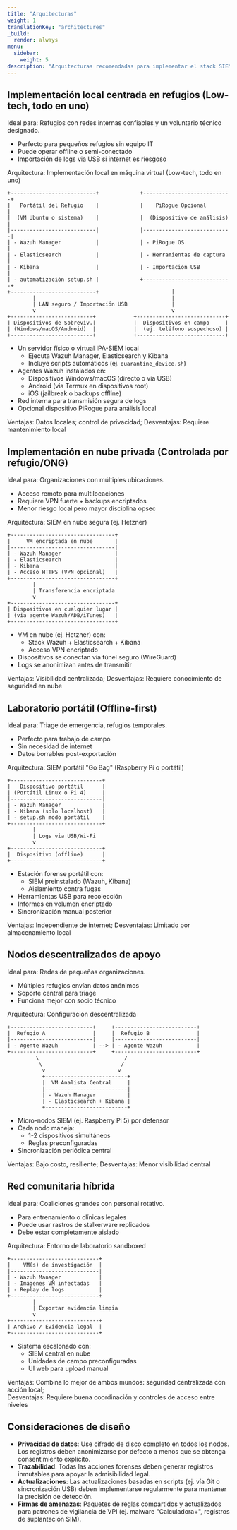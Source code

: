 ```yaml
---
title: "Arquitecturas"
weight: 1
translationKey: "architectures"
_build:
  render: always
menu:
  sidebar:
    weight: 5
description: "Arquitecturas recomendadas para implementar el stack SIEM, basadas en diferentes contextos organizacionales y niveles de recursos. Todas están diseñadas para soportar recolección forense, detección de amenazas y respuesta a incidentes, manteniendo la privacidad de sobrevivientes y cumplimiento legal. Cada una puede adaptarse a entornos de refugios, redes de apoyo o implementaciones comunitarias descentralizadas."
---
```


## Implementación local centrada en refugios (Low-tech, todo en uno)

Ideal para: Refugios con redes internas confiables y un voluntario técnico designado.

* Perfecto para pequeños refugios sin equipo IT
* Puede operar offline o semi-conectado
* Importación de logs via USB si internet es riesgoso

Arquitectura: Implementación local en máquina virtual (Low-tech, todo en uno)

```text
+---------------------------+             +----------------------------+
|   Portátil del Refugio    |             |    PiRogue Opcional        |
|  (VM Ubuntu o sistema)    |             |  (Dispositivo de análisis) |
|---------------------------|             |----------------------------|
| - Wazuh Manager           |             | - PiRogue OS               |
| - Elasticsearch           |             | - Herramientas de captura  |
| - Kibana                  |             | - Importación USB          |
| - automatización setup.sh |             +----------------------------+
+---------------------------+                       |
        |                                           |
        | LAN seguro / Importación USB              |
        v                                           v
+--------------------------+            +----------------------------+
| Dispositivos de Sobreviv.|            |  Dispositivos en campo     |
| (Windows/macOS/Android)  |            |  (ej. teléfono sospechoso) |
+--------------------------+            +----------------------------+
```

* Un servidor físico o virtual IPA-SIEM local
  * Ejecuta Wazuh Manager, Elasticsearch y Kibana
  * Incluye scripts automáticos (ej. `quarantine_device.sh`)
* Agentes Wazuh instalados en:
  * Dispositivos Windows/macOS (directo o via USB)
  * Android (via Termux en dispositivos root)
  * iOS (jailbreak o backups offline)
* Red interna para transmisión segura de logs
* Opcional dispositivo PiRogue para análisis local

Ventajas: Datos locales; control de privacidad; Desventajas: Requiere mantenimiento local

## Implementación en nube privada (Controlada por refugio/ONG)

Ideal para: Organizaciones con múltiples ubicaciones.

* Acceso remoto para multilocaciones
* Requiere VPN fuerte + backups encriptados
* Menor riesgo local pero mayor disciplina opsec

Arquitectura: SIEM en nube segura (ej. Hetzner)

```text
+---------------------------------+
|     VM encriptada en nube       |
|---------------------------------|
| - Wazuh Manager                 |
| - Elasticsearch                 |
| - Kibana                        |
| - Acceso HTTPS (VPN opcional)   |
+---------------------------------+
        |
        | Transferencia encriptada
        v
+---------------------------------+
| Dispositivos en cualquier lugar |
| (via agente Wazuh/ADB/iTunes)   |
+---------------------------------+
```

* VM en nube (ej. Hetzner) con:
  * Stack Wazuh + Elasticsearch + Kibana
  * Acceso VPN encriptado
* Dispositivos se conectan via túnel seguro (WireGuard)
* Logs se anonimizan antes de transmitir

Ventajas: Visibilidad centralizada; Desventajas: Requiere conocimiento de seguridad en nube

## Laboratorio portátil (Offline-first)

Ideal para: Triage de emergencia, refugios temporales.

* Perfecto para trabajo de campo
* Sin necesidad de internet
* Datos borrables post-exportación

Arquitectura: SIEM portátil "Go Bag" (Raspberry Pi o portátil)

```text
+-----------------------------+
|   Dispositivo portátil      |
| (Portátil Linux o Pi 4)     |
|-----------------------------|
| - Wazuh Manager             |
| - Kibana (solo localhost)   |
| - setup.sh modo portátil    |
+-----------------------------+
        |
        | Logs via USB/Wi-Fi
        v
+-----------------------------+
|  Dispositivo (offline)      |
+-----------------------------+
```

* Estación forense portátil con:
  * SIEM preinstalado (Wazuh, Kibana)
  * Aislamiento contra fugas
* Herramientas USB para recolección
* Informes en volumen encriptado
* Sincronización manual posterior

Ventajas: Independiente de internet; Desventajas: Limitado por almacenamiento local

## Nodos descentralizados de apoyo

Ideal para: Redes de pequeñas organizaciones.

* Múltiples refugios envían datos anónimos
* Soporte central para triage
* Funciona mejor con socio técnico

Arquitectura: Configuración descentralizada

```text
+--------------------------+     +--------------------------+
|  Refugio A               |     |  Refugio B               |
|--------------------------|     |--------------------------|
| - Agente Wazuh           | --> | - Agente Wazuh           |
+--------------------------+     +--------------------------+
         \                           /
          \                         /
           v                       v
           +--------------------------+
           |  VM Analista Central     |
           |--------------------------|
           | - Wazuh Manager          |
           | - Elasticsearch + Kibana |
           +--------------------------+
```

* Micro-nodos SIEM (ej. Raspberry Pi 5) por defensor
* Cada nodo maneja:
  * 1-2 dispositivos simultáneos
  * Reglas preconfiguradas
* Sincronización periódica central

Ventajas: Bajo costo, resiliente; Desventajas: Menor visibilidad central

## Red comunitaria híbrida

Ideal para: Coaliciones grandes con personal rotativo.

* Para entrenamiento o clínicas legales
* Puede usar rastros de stalkerware replicados
* Debe estar completamente aislado

Arquitectura: Entorno de laboratorio sandboxed

```text
+----------------------------+
|    VM(s) de investigación  |
|----------------------------|
| - Wazuh Manager            |
| - Imágenes VM infectadas   |
| - Replay de logs           |
+----------------------------+
        |
        | Exportar evidencia limpia
        v
+----------------------------+
| Archivo / Evidencia legal  |
+----------------------------+
```

* Sistema escalonado con:
  * SIEM central en nube
  * Unidades de campo preconfiguradas
  * UI web para upload manual

Ventajas: Combina lo mejor de ambos mundos: seguridad centralizada con acción local;  
Desventajas: Requiere buena coordinación y controles de acceso entre niveles

## Consideraciones de diseño

* **Privacidad de datos**: Use cifrado de disco completo en todos los nodos. Los registros deben anonimizarse por defecto a menos que se obtenga consentimiento explícito.
* **Trazabilidad**: Todas las acciones forenses deben generar registros inmutables para apoyar la admisibilidad legal.
* **Actualizaciones**: Las actualizaciones basadas en scripts (ej. vía Git o sincronización USB) deben implementarse regularmente para mantener la precisión de detección.
* **Firmas de amenazas**: Paquetes de reglas compartidos y actualizados para patrones de vigilancia de VPI (ej. malware "Calculadora+", registros de suplantación SIM).

